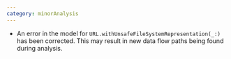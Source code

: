 ```yaml
---
category: minorAnalysis
---
```

* An error in the model for `URL.withUnsafeFileSystemRepresentation(_:)` has been corrected. This may result in new data flow paths being found during analysis.

